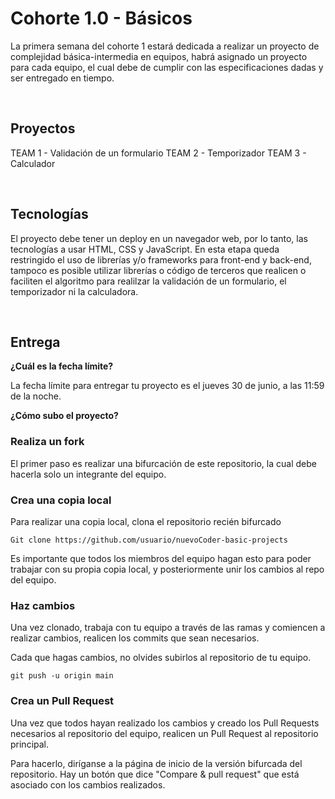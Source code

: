 # Cohorte 1.0 - Básicos

La primera semana del cohorte 1 estará dedicada a realizar un proyecto de complejidad básica-intermedia en equipos, habrá asignado un proyecto para cada equipo, el cual debe de cumplir con las especificaciones dadas y ser entregado en tiempo.

<br/>

## Proyectos

TEAM 1 - Validación de un formulario
TEAM 2 - Temporizador
TEAM 3 - Calculador

<br/>

## Tecnologías

El proyecto debe tener un deploy en un navegador web, por lo tanto, las tecnologías a usar HTML, CSS y JavaScript.
En esta etapa queda restringido el uso de librerías y/o frameworks para front-end y back-end, tampoco es posible utilizar librerías o código de terceros que realicen o faciliten el algoritmo para realilzar la validación de un formulario, el temporizador ni la calculadora.

<br/>

## Entrega

**¿Cuál es la fecha límite?**

La fecha límite para entregar tu proyecto es el jueves 30 de junio, a las 11:59 de la noche.

**¿Cómo subo el proyecto?**

### Realiza un fork

El primer paso es realizar una bifurcación de este repositorio, la cual debe hacerla solo un integrante del equipo.

### Crea una copia local

Para realizar una copia local, clona el repositorio recién bifurcado

    Git clone https://github.com/usuario/nuevoCoder-basic-projects

Es importante que todos los miembros del equipo hagan esto para poder trabajar con su propia copia local, y posteriormente unir los cambios al repo del equipo.

### Haz cambios

Una vez clonado, trabaja con tu equipo a través de las ramas y comiencen a realizar cambios, realicen los commits que sean necesarios.

Cada que hagas cambios, no olvides subirlos al repositorio de tu equipo.

    git push -u origin main

### Crea un Pull Request

Una vez que todos hayan realizado los cambios y creado los Pull Requests necesarios al repositorio del equipo, realicen un Pull Request al repositorio principal.

Para hacerlo, diríganse a la página de inicio de la versión bifurcada del repositorio. Hay un botón que dice "Compare & pull request" que está asociado con los cambios realizados.

